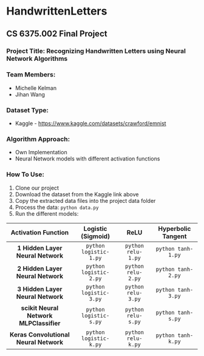 # HandwrittenLetters
## CS 6375.002 Final Project
### Project Title: Recognizing Handwritten Letters using Neural Network Algorithms
### Team Members:
- Michelle Kelman
- Jihan Wang
### Dataset Type: 
- Kaggle - https://www.kaggle.com/datasets/crawford/emnist
### Algorithm Approach:
- Own Implementation
- Neural Network models with different activation functions
### How To Use:
1. Clone our project
2. Download the dataset from the Kaggle link above
3. Copy the extracted data files into the project data folder
4. Process the data: `python data.py`
5. Run the different models:

| **Activation Function**                 | **Logistic (Sigmoid)** | **ReLU**           | **Hyperbolic Tangent** |
| :-------------------------------------: | :--------------------: | :----------------: | :--------------------: |
| **1 Hidden Layer Neural Network**      | `python logistic-1.py` | `python relu-1.py` | `python tanh-1.py`     |
| **2 Hidden Layer Neural Network**      | `python logistic-2.py` | `python relu-2.py` | `python tanh-2.py`     |
| **3 Hidden Layer Neural Network**      | `python logistic-3.py` | `python relu-3.py` | `python tanh-3.py`     |
| **scikit Neural Network MLPClassifier** | `python logistic-s.py` | `python relu-s.py` | `python tanh-s.py`     |
| **Keras Convolutional Neural Network**  | `python logistic-k.py` | `python relu-k.py` | `python tanh-k.py`     |